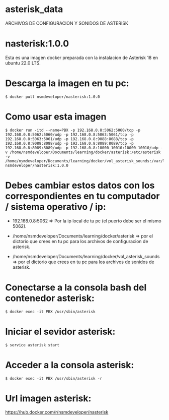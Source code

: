 # asterisk_data

ARCHIVOS DE CONFIGURACION Y SONIDOS DE ASTERISK

# nasterisk:1.0.0

Esta es una imagen docker preparada con la instalacion de Asterisk 18 en ubuntu 22.0 LTS.

# Descarga la imagen en tu pc:
                                                                                                         
<pre><code class="language-console">$ docker pull nsmdeveloper/nasterisk:1.0.0</code></pre>


# Como usar esta imagen

<pre><code class="language-console">$ docker run -itd --name=PBX -p 192.168.0.8:5062:5060/tcp -p 192.168.0.8:5062:5060/udp -p 192.168.0.8:5063:5061/tcp -p 192.168.0.8:5063:5061/udp -p 192.168.0.8:9088:8088/tcp -p 192.168.0.8:9088:8088/udp -p 192.168.0.8:8089:8089/tcp -p 192.168.0.8:8089:8089/udp -p 192.168.0.8:10000-10010:10000-10010/udp -v /home/nsmdeveloper/Documents/learning/docker/asterisk:/etc/asterisk  -v /home/nsmdeveloper/Documents/learning/docker/vol_asterisk_sounds:/var/lib/asterisk/sounds nsmdeveloper/nasterisk:1.0.0
</code></pre>

# Debes cambiar estos datos con los correspondientes  en tu computador / sistema operativo / ip:

* 192.168.0.8:5062 => Por la ip  local de tu pc (el puerto debe ser el mismo 5062).

* /home/nsmdeveloper/Documents/learning/docker/asterisk => por el dictorio que crees en tu pc para los archivos de configuracion de  asterisk.

* /home/nsmdeveloper/Documents/learning/docker/vol_asterisk_sounds => por el dictorio que crees en tu pc para los archivos  de sonidos de asterisk.

# Conectarse a la consola bash del contenedor asterisk:

<pre><code class="language-console">$ docker exec -it PBX /usr/sbin/asterisk</code></pre>

# Iniciar el sevidor asterisk:

<pre><code class="language-console">$ service asterisk start</code></pre>

# Acceder a la consola asterisk:

<pre><code class="language-console">$ docker exec -it PBX /usr/sbin/asterisk -r</code></pre>

# Url imagen asterisk:

<a href="https://hub.docker.com/r/nsmdeveloper/nasterisk" target="_blank">https://hub.docker.com/r/nsmdeveloper/nasterisk</a>




